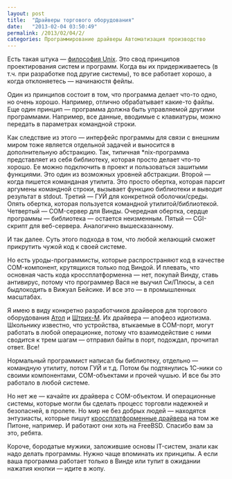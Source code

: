 ```yaml
---
layout: post
title:  "Драйверы торгового оборудования"
date:   "2013-02-04 03:50:49"
permalink: /2013/02/04/2/
categories: Программирование драйверы Автоматизация производство
---
```


Есть такая штука —
[философия Unix](http://ru.wikipedia.org/wiki/%D0%A4%D0%B8%D0%BB%D0%BE%D1%81%D0%BE%D1%84%D0%B8%D1%8F_UNIX). Это
свод принципов проектирования систем и программ. Когда вы их
придерживаетесь (в т.ч. при разработке под другие системы), то все
работает хорошо, а когда отклоняетесь — начинаюстя фейлы.

Один из принципов состоит в том, что программа делает что-то одно, но
очень хорошо. Например, отлично обрабатывает какие-то файлы. Еще один
принцип — программа должна быть управляемой другими
программами. Например, все данные, вводимые с клавиатуры, можно
передать в параметрах командной строки.

Как следствие из этого — интерфейс программы для связи с внешним миром
тоже является отдельной задачей и выносится в дополнительную
абстракцию. Так, типичная *nix-программа представляет из себя
библиотеку, которая просто делает что-то хорошо. Ее можно подключить в
проект и пользоваться зашитыми функциями. Это один из возможных
уровней абстракции. Второй — когда пишется команданая утилита. Это
просто обертка, которая парсит аргумены командной строки, вызывает
функцию библиотеки и выводит результат в stdout. Третий — ГУЙ для
конкретной оболочки/среды. Опять обертка, которая пользуется командной
утилитой/библиотекой. Четвертый — COM-сервер для Винды. Очередная
обертка, сердце программы — библиотека — остается неизменным. Пятый —
CGI-скрипт для веб-сервера. Аналогично вышесказанному.

И так далее. Суть этого подхода в том, что любой желающий сможет
прикрутить чужой код к своей системе.

Но есть уроды-программисты, которые распространяют код в качестве
COM-компонент, крутящихся только под Виндой. И плевать, что основная
часть кода кроссплатформенна — нет, покупай Винду, ставь антивирус,
потому что программер Вася не выучил Си/Плюсы, а сел быдлокодить в
Вижуал Бейсике. И все это — в промышленных масштабах.

Я имею в виду конкретно разработчиков драйверов для торгового
оборудования [Атол](http://www.atol.ru/support/programs/) и
[Штрих-М](http://www.shtrih-m.ru/modules.php?name=Downloads&d_op=showpage&cid=51&lid=52&typeid=19). Их
драйвера — апофеоз идиотизма. Школьнику известно, что устройства,
втыкаемые в COM-порт, могут работать в любой операционке, потому что
взаимодействие с ними сводится к трем шагам — отправил байты в порт,
подождал, прочитал ответ. Все!

Нормальный программист написал бы библиотеку, отдельно — командную
утилиту, потом ГУЙ и т.д. Потом бы подтянулись 1С-ники со своими
компонентами, COM-объектами и прочей чушью. И все бы это работало в
любой системе.

Но нет же — качайте их драйвера с COM-объектом. И операционные
системы, которые могли бы сделать процесс торговли надежней и
безопасней, в пролете. Но мир не без добрых людей — находятся
энтузиасты, которые пишут
[кроссплатформенные драйвера](http://sourceforge.net/projects/pyshtrih/)
на том же Питоне, например. И работают они хоть на FreeBSD. Спасибо
вам за это, ребята.

Короче, бородатые мужики, заложившие основы IT-систем, знали как надо
делать программы. Нужно чаще впоминать их принципы. А если ваша
программа работает только в Винде или тупит в ожидании нажатия кнопки
— идите в жопу.
